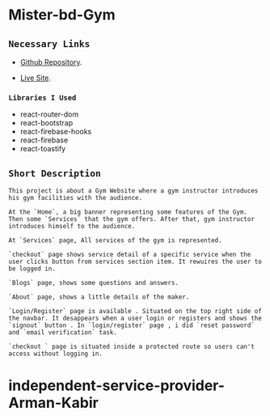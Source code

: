 # Mister-bd-Gym

## `Necessary Links`
* [Github Repository](https://github.com/programming-hero-web-course-4/independent-service-provider-Arman-Kabir).

* [Live Site](https://mister-bd-gym.web.app/).


### `Libraries I Used`
* react-router-dom
* react-bootstrap
* react-firebase-hooks
* react-firebase
* react-toastify

## `Short Description`
    This project is about a Gym Website where a gym instructor introduces his gym facilities with the audience.

    At the `Home`, a big banner representing some features of the Gym. Then some `Services` that the gym offers. After that, gym instructor introduces himself to the audience.

    At `Services` page, All services of the gym is represented.

    `checkout` page shows service detail of a specific service when the user clicks button from services section item. It rewuires the user to be logged in.

    `Blogs` page, shows some questions and answers.

    `About` page, shows a little details of the maker.

    `Login/Register` page is available . Situated on the top right side of the navbar. It desappears when a user login or registers and shows the `signout` button . In `login/register` page , i did `reset password` and `email verification` task.

    `checkout ` page is situated inside a protected route so users can't access without logging in.
# independent-service-provider-Arman-Kabir
